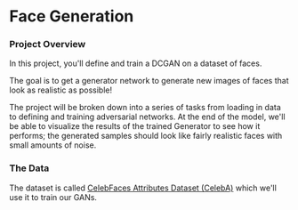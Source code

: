 # Face Generation

### Project Overview

In this project, you'll define and train a DCGAN on a dataset of faces. 

The goal is to get a generator network to generate new images of faces that look as realistic as possible!

The project will be broken down into a series of tasks from loading in data to defining and training adversarial networks. At the end of the model, we'll be able to visualize the results of the trained Generator to see how it performs; the generated samples should look like fairly realistic faces with small amounts of noise.


### The Data
The dataset is called [CelebFaces Attributes Dataset (CelebA)](http://mmlab.ie.cuhk.edu.hk/projects/CelebA.html) which we'll use it to train our GANs.
